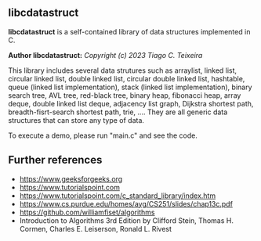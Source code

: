 
## libcdatastruct


**libcdatastruct** is a self-contained library of data structures implemented in C.
 

**Author libcdatastruct:**
<i>Copyright (c) 2023 Tiago C. Teixeira</i>

This library includes several data strutures such as arraylist, linked list, circular linked list, double linked list, circular double linked list, hashtable, queue (linked list implementation), stack (linked list implementation), binary search tree, AVL tree, red-black tree, binary heap, fibonacci heap, array deque, double linked list deque, adjacency list graph, Dijkstra shortest path, breadth-fisrt-search shortest path, trie, .... They are all generic data structures that can store any type of data.

To execute a demo, please run "main.c" and see the code.

## Further references

 * https://www.geeksforgeeks.org
 * https://www.tutorialspoint.com
 * https://www.tutorialspoint.com/c_standard_library/index.htm
 * https://www.cs.purdue.edu/homes/ayg/CS251/slides/chap13c.pdf 
 * https://github.com/williamfiset/algorithms
 * Introduction to Algorithms 3rd Edition by Clifford Stein, Thomas H. Cormen, Charles E. Leiserson, Ronald L. Rivest
